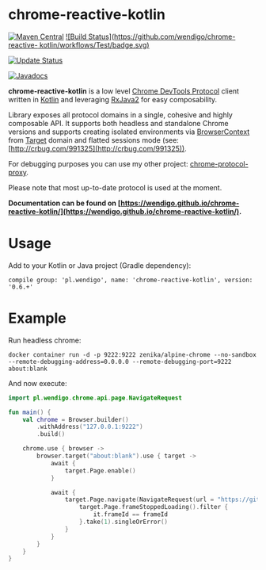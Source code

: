 # chrome-reactive-kotlin

[![Maven Central](https://maven-badges.herokuapp.com/maven-central/pl.wendigo/chrome-reactive-kotlin/badge.svg)](https://maven-badges.herokuapp.com/maven-central/pl.wendigo/chrome-reactive-kotlin) [![Build Status](https://github.com/wendigo/chrome-reactive-
kotlin/workflows/Test/badge.svg)](https://github.com/wendigo/chrome-reactive-kotlin/actions) 

[![Update Status](https://github.com/wendigo/chrome-reactive-kotlin/workflows/Update%20protocol%20to%20ToT/badge.svg)](https://github.com/wendigo/chrome-reactive-kotlin/actions?workflow=Update+protocol+to+ToT)

[![Javadocs](https://www.javadoc.io/badge/pl.wendigo/chrome-reactive-kotlin.svg)](https://www.javadoc.io/doc/pl.wendigo/chrome-reactive-kotlin)

**chrome-reactive-kotlin** is a low level [Chrome DevTools Protocol](https://chromedevtools.github.io/debugger-protocol-viewer/) client written in [Kotlin](https://kotlinlang.org) and leveraging [RxJava2](https://github.com/ReactiveX/RxJava) for easy composability. 

Library exposes all protocol domains in a single, cohesive and highly composable API. It supports both headless and standalone Chrome versions and supports creating isolated environments via [BrowserContext](https://chromedevtools.github.io/debugger-protocol-viewer/tot/Target/) from [Target]((https://chromedevtools.github.io/debugger-protocol-viewer/tot/Target/)) domain and flatted sessions mode (see: [http://crbug.com/991325](http://crbug.com/991325)).

For debugging purposes you can use my other project: [chrome-protocol-proxy](https://github.com/wendigo/chrome-protocol-proxy).

Please note that most up-to-date protocol is used at the moment.

**Documentation can be found on [https://wendigo.github.io/chrome-reactive-kotlin/](https://wendigo.github.io/chrome-reactive-kotlin/).**

# Usage

Add to your Kotlin or Java project (Gradle dependency): 

```compile group: 'pl.wendigo', name: 'chrome-reactive-kotlin', version: '0.6.+'```

# Example

Run headless chrome:

```
docker container run -d -p 9222:9222 zenika/alpine-chrome --no-sandbox --remote-debugging-address=0.0.0.0 --remote-debugging-port=9222 about:blank
```

And now execute:

```kotlin
import pl.wendigo.chrome.api.page.NavigateRequest

fun main() {
    val chrome = Browser.builder()
        .withAddress("127.0.0.1:9222")
        .build()

    chrome.use { browser ->
        browser.target("about:blank").use { target ->
            await {
                target.Page.enable()
            }

            await {
                target.Page.navigate(NavigateRequest(url = "https://github.com/wendigo/chrome-reactive-kotlin")).flatMap { (frameId) ->
                    target.Page.frameStoppedLoading().filter {
                        it.frameId == frameId
                    }.take(1).singleOrError()
                }
            }
        }
    }
}
```
